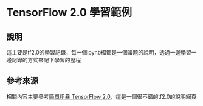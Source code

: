 # TensorFlow 2.0 學習範例
## 說明
這主要是tf2.0的學習記錄，每一個ipynb檔都是一個議題的說明，透過一邊學習一邊記錄的方式來記下學習的歷程

## 參考來源
相關內容主要參考[簡單粗暴 TensorFlow 2.0](https://tf.wiki/)，這是一個很不錯的tf2.0的說明網頁
